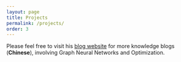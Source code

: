 ```yaml
---
layout: page
title: Projects
permalink: /projects/
order: 3
---
```


Please feel free to visit his [blog website](https://bluesquinn777.github.io/) for more knowledge blogs (**Chinese**), involving Graph Neural Networks and Optimization.
